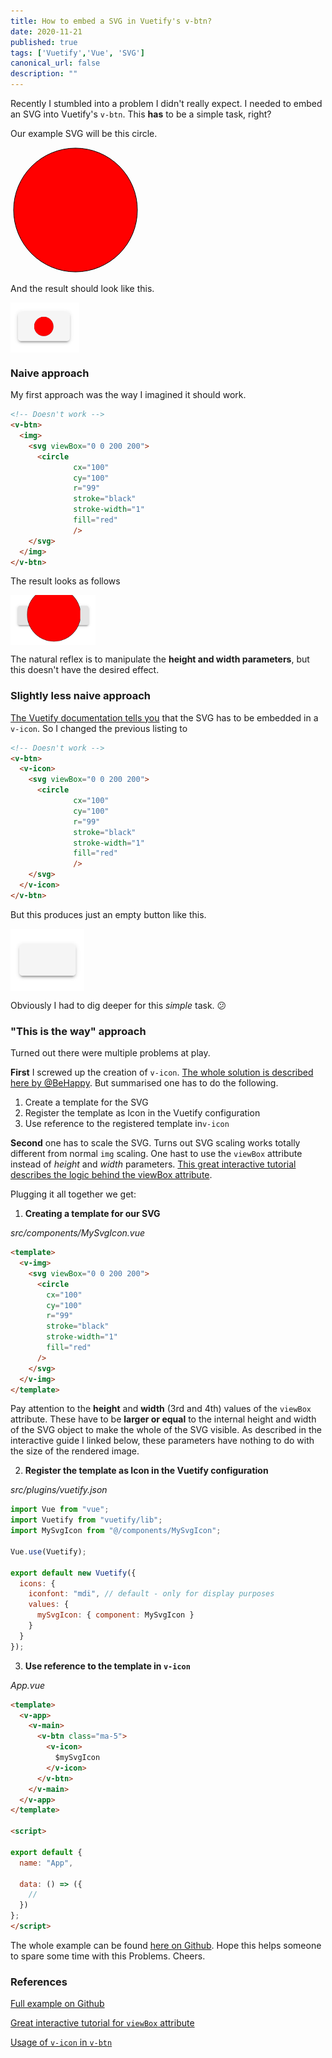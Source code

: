 ```yaml
---
title: How to embed a SVG in Vuetify's v-btn?
date: 2020-11-21
published: true
tags: ['Vuetify','Vue', 'SVG']
canonical_url: false
description: ""
---
```


Recently I stumbled into a problem I didn't really expect. I needed to embed an SVG into Vuetify's `v-btn`. This **has** to be a simple task, right?

Our example SVG will be this circle.

  <img>

<svg height="200">    
  <circle cx="100" cy="100" r="99" stroke="black" stroke-width="1" fill="red" />  
</svg> 

  </img>

And the result should look like this.

<img src="./embed-svg-in-v-btn/FinalResult.png" align="middle" height=80>

### Naive approach

My first approach was the way I imagined it should work. 

```html
<!-- Doesn't work -->
<v-btn>
  <img>
    <svg viewBox="0 0 200 200">
      <circle
              cx="100"
              cy="100"
              r="99"
              stroke="black"
              stroke-width="1"
              fill="red"
              />
    </svg>
  </img>
</v-btn>
```

The result looks as follows

<img src="./embed-svg-in-v-btn/NaiveApproach.png" align="middle" height=80>

The natural reflex is to manipulate the **height and width parameters**, but this doesn't have the desired effect.

### Slightly less naive approach

[The Vuetify documentation tells you](https://vuetifyjs.com/en/components/buttons/) that the SVG has to be embedded in a `v-icon`. So I changed the previous listing to 

```html
<!-- Doesn't work -->
<v-btn>
  <v-icon>
    <svg viewBox="0 0 200 200">
      <circle
              cx="100"
              cy="100"
              r="99"
              stroke="black"
              stroke-width="1"
              fill="red"
              />
    </svg>
  </v-icon>
</v-btn>
```

But this produces just an empty button like this.

<img src="./embed-svg-in-v-btn/NaiveApproach2.png" align="middle" height=100>

Obviously I had to dig deeper for this *simple* task. &#128533;



### "This is the way" approach

Turned out there were multiple problems at play. 

**First** I screwed up the creation of `v-icon`. [The whole solution is described here by @BeHappy](https://stackoverflow.com/questions/64934008/cant-display-svg-in-v-icon). But summarised one has to do the following.

1. Create a template for the SVG
2. Register the template as Icon in the Vuetify configuration
3. Use reference to the registered template in`v-icon`

**Second** one has to scale the SVG. Turns out SVG scaling works totally different from normal `img` scaling. One hast to use the `viewBox` attribute instead of *height* and *width* parameters.  [This great interactive tutorial describes the logic behind the viewBox attribute](https://wattenberger.com/guide/scaling-svg). 

Plugging it all together we get: 

1. **Creating a template for our SVG**

*src/components/MySvgIcon.vue* 

```html
<template>
  <v-img>
    <svg viewBox="0 0 200 200">
      <circle
        cx="100"
        cy="100"
        r="99"
        stroke="black"
        stroke-width="1"
        fill="red"
      />
    </svg>
  </v-img>
</template>
```

Pay attention to the **height** and **width** (3rd and 4th) values of the `viewBox` attribute. These have to be **larger or equal** to the internal height and width of the SVG object to make the whole of the SVG visible. As described in the interactive guide I linked below, these parameters have nothing to do with the size of the rendered image.



2. **Register the template as Icon in the Vuetify configuration**

*src/plugins/vuetify.json* 

```javascript
import Vue from "vue";
import Vuetify from "vuetify/lib";
import MySvgIcon from "@/components/MySvgIcon";

Vue.use(Vuetify);

export default new Vuetify({
  icons: {
    iconfont: "mdi", // default - only for display purposes
    values: {
      mySvgIcon: { component: MySvgIcon }
    }
  }
});

```



3. **Use reference to the template in `v-icon`**

*App.vue*

```html
<template>
  <v-app>
    <v-main>
      <v-btn class="ma-5">
        <v-icon>
          $mySvgIcon
        </v-icon>
      </v-btn>
    </v-main>
  </v-app>
</template>

<script>

export default {
  name: "App",

  data: () => ({
    //
  })
};
</script>
```

The whole example can be found [here on Github](https://github.com/borttrob/embed-svg-in-v-icon.git). Hope this helps someone to spare some time with this Problems. Cheers.



### References 

[Full example on Github](https://github.com/borttrob/embed-svg-in-v-icon.git)

[Great interactive tutorial for `viewBox` attribute](https://wattenberger.com/guide/scaling-svg)

[Usage of `v-icon` in `v-btn`](https://stackoverflow.com/questions/64934008/cant-display-svg-in-v-icon)

<Disqus/>